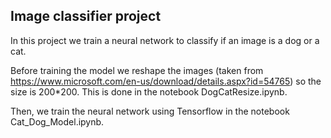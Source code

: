 ## Image classifier project

In this project we train a neural network to classify if an image is a dog or a cat.

Before training the model we reshape the images (taken from https://www.microsoft.com/en-us/download/details.aspx?id=54765) so the size is 200*200. This is done in the notebook DogCatResize.ipynb.

Then, we train the neural network using Tensorflow in the notebook Cat_Dog_Model.ipynb.